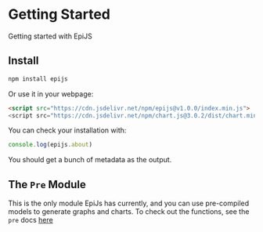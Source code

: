 # Getting Started

Getting started with EpiJS

## Install

```sh linenums="1"
npm install epijs
```
Or use it in your webpage:
``` HTML linenums="1"
<script src="https://cdn.jsdelivr.net/npm/epijs@v1.0.0/index.min.js">
<script src="https://cdn.jsdelivr.net/npm/chart.js@3.0.2/dist/chart.min.js"> <!-- Chart.js is required. -->
```

You can check your installation with:
```javascript linenums="1"
console.log(epijs.about)
```
You should get a bunch of metadata as the output.

## The `Pre` Module

This is the only module EpiJs has currently, and you can use pre-compiled models 
to generate graphs and charts. To check out the functions, see the `pre` docs 
[here](pre.md)